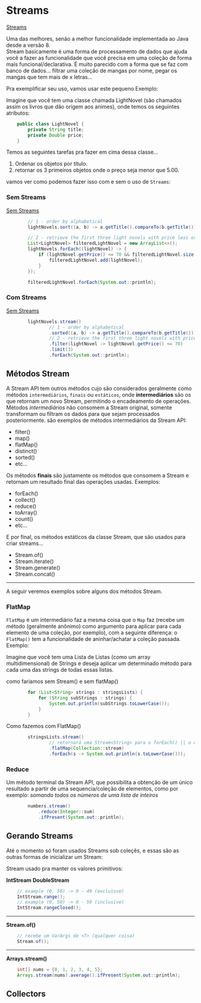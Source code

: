 # Streams

[Streams](../maratona-java/src/me/kevensouza/maratonajava/streams/)

Uma das melhores, senão a melhor funcionalidade implementada ao Java desde a versão 8.
<br>
Stream basicamente é uma forma de processamento de dados que ajuda você a fazer as funcionalidade que você precisa em uma coleção de forma mais funcional/declarativa. É muito parecido com a forma que se faz com banco de dados... filtrar uma coleção de mangas por nome, pegar os mangas que tem mais de x letras...

Pra exemplificar seu uso, vamos usar este pequeno Exemplo:

Imagine que você tem uma classe chamada LightNovel (são chamados assim os livros que dão origem aos animes), onde temos os seguintes atributos:

```java
    public class LightNovel {
        private String title;
        private Double price;
    }
```

Temos as seguintes tarefas pra fazer em cima dessa classe...

1. Ordenar os objetos por título.
2. retornar os 3 primeiros objetos onde o preço seja menor que 5.00.

vamos ver como podemos fazer isso com e sem o uso de `Streams`:

### Sem Streams

[Sem Streams](../maratona-java/src/me/kevensouza/maratonajava/streams/LightNovel80/semStream/Main.java)

```java
        // 1 - order by alphabetical
        lightNovels.sort((a, b) -> a.getTitle().compareTo(b.getTitle()));

        // 2 - retrieve the first three light novels with price less or equal than 70
        List<LightNovel> filteredLightNovel = new ArrayList<>();
        lightNovels.forEach((lightNovel) -> {
            if (lightNovel.getPrice() <= 70 && filteredLightNovel.size() < 3) {
                filteredLightNovel.add(lightNovel);
            }
        });

        filteredLightNovel.forEach(System.out::println);
```

### Com Streams

[Sem Streams](../maratona-java/src/me/kevensouza/maratonajava/streams/LightNovel80/comStream/Main.java)

```java
        lightNovels.stream()
                // 1 - order by alphabetical
                .sorted((a, b) -> a.getTitle().compareTo(b.getTitle()))
                // 2 - retrieve the first three light novels with price less or equal than 70
                .filter(lightNovel -> lightNovel.getPrice() <= 70)
                .limit(3)
                .forEach(System.out::println);
```

## Métodos Stream

A Stream API tem outros métodos cujo são considerados geralmente como métodos `intermediários`, `finais` ou `estáticos`, onde **intermediários** são os que retornam um novo Stream, permitindo o encadeamento de operações. Métodos *intermediários* não consomem a Stream original, somente transformam ou filtram os dados para que sejam processados posteriormente. são exemplos de métodos intermediários da Stream API:

- filter()
- map()
- flatMap()
- distinct()
- sorted()
- etc...

Os métodos **finais** são justamente os métodos que consomem a Stream e retornam um resultado final das operações usadas. Exemplos:

- forEach()
- collect()
- reduce()
- toArray()
- count()
- etc...

E por final, os métodos estáticos da classe Stream, que são usados para criar streams...

- Stream.of()
- Stream.iterate()
- Stream.generate()
- Stream.concat()

----------

A seguir veremos exemplos sobre alguns dos métodos Stream.

### FlatMap

`FlatMap` é um intermediário faz a mesma coisa que o `Map` faz (recebe um método (geralmente anônimo) como argumento para aplicar para cada elemento de uma coleção, por exemplo), com a seguinte diferença: o `FlatMap()` tem a funcionalidade de aninhar/achatar a coleção passada. Exemplo:

Imagine que você tem uma Lista de Listas (como um array multidimensional) de Strings e deseja aplicar um determinado método para cada uma das strings de todas essas listas.

como fariamos sem Stream() e sem flatMap()

```java
        for (List<String> strings : stringsLists) {
            for (String subStrings : strings) {
                System.out.println(subStrings.toLowerCase());
            }
        }
```

Como fazemos com FlatMap()

```java
        stringsLists.stream()
                // retornará uma Stream<String> para o forEach() || o que seria diferente se usassemos o map(), pois retornaria Stream<Stream<String>>
                .flatMap(Collection::stream)
                .forEach(s -> System.out.println(s.toLowerCase()));
```

### Reduce

Um método terminal da Stream API, que possibilita a obtenção de um único resultado a partir de uma sequencia/coleção de elementos, como por exemplo: *somando todos os números de uma lista de inteiros*

```java
        numbers.stream()
            .reduce(Integer::sum)
            .ifPresent(System.out::println);
```

## Gerando Streams

Até o momento só foram usados Streams sob coleçẽs, e essas são as outras formas de inicializar um Stream:

Stream usado pra manter os valores primitivos:

**IntStream**
**DoubleStream**

```java
    // example (0, 50) -> 0 - 49 (excluisve)
    IntStream.range();
    // example (0, 50) -> 0 - 50 (inclusive)
    IntStream.rangeClosed();
```

----------

**Stream.of()**

```java
    // recebe um VarArgs de <T> (qualquer coisa)
    Stream.of();
```

----------

**Arrays.stream()**

```java
    int[] nums = {0, 1, 2, 3, 4, 5};
    Arrays.stream(nums).average().ifPresent(System.out::println);
```

## Collectors